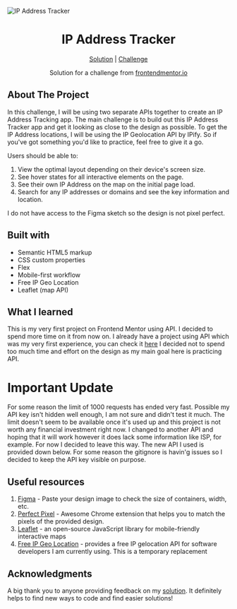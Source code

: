 ![IP Address Tracker](https://github.com/catherineisonline/ip-address-tracker-frontendmentor/blob/main/images/project-preview.png?raw=true)

<h1 align="center">IP Address Tracker</h1>

<div align="center">

[Solution](https://www.frontendmentor.io/solutions/ip-address-tracker-02_5ChONI)
| [Challenge](https://www.frontendmentor.io/challenges/ip-address-tracker-I8-0yYAH0)

Solution for a challenge from [frontendmentor.io](https://www.frontendmentor.io/)

</div>

## About The Project

In this challenge, I will be using two separate APIs together to create an IP Address Tracking app.
The main challenge is to build out this IP Address Tracker app and get it looking as close to the design as possible. To get the IP Address locations, I will be using the IP Geolocation API by IPify. So if you've got something you'd like to practice, feel free to give it a go.

Users should be able to:

1. View the optimal layout depending on their device's screen size.
2. See hover states for all interactive elements on the page.
3. See their own IP Address on the map on the initial page load.
4. Search for any IP addresses or domains and see the key information and location.

I do not have access to the Figma sketch so the design is not pixel perfect.

## Built with

- Semantic HTML5 markup
- CSS custom properties
- Flex
- Mobile-first workflow
- Free IP Geo Location
- Leaflet (map API)

## What I learned

This is my very first project on Frontend Mentor using API. I decided to spend more time on it from now on. I already have a project using API which was my very first experience, you can check it [here](https://github.com/catherineisonline/covid19-awareness) I decided not to spend too much time and effort on the design as my main goal here is practicing API.

# Important Update

For some reason the limit of 1000 requests has ended very fast. Possible my API key isn't hidden well enough, I am not sure and didn't test it much. The limit doesn't seem to be available once it's used up and this project is not worth any financial investment right now. I changed to another API and hoping that it will work however it does lack some information like ISP, for example. For now I decided to leave this way. The new API I used is provided down below.
For some reason the gitignore is havin'g issues so I decided to keep the API key visible on purpose.

## Useful resources

1. [Figma](https://www.figma.com/) - Paste your design image to check the size of containers, width, etc.
2. [Perfect Pixel](https://chrome.google.com/webstore/detail/perfectpixel-by-welldonec/dkaagdgjmgdmbnecmcefdhjekcoceebi) - Awesome Chrome extension that helps you to match the pixels of the provided design.
3. [Leaflet](https://geo.ipify.org/) - an open-source JavaScript library for mobile-friendly interactive maps
4. [Free IP Geo Location](https://ipgeolocation.io/) - provides a free IP gelocation API for software developers I am currently using. This is a temporary replacement

## Acknowledgments

A big thank you to anyone providing feedback on my [solution](https://www.frontendmentor.io/solutions/ip-address-tracker-02_5ChONI). It definitely helps to find new ways to code and find easier solutions!

